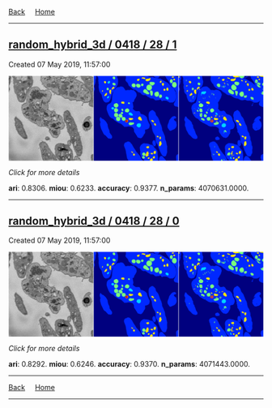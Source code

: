 
[Back](..)&nbsp;&nbsp;&nbsp;&nbsp;&nbsp;[Home](https://leapmanlab.github.io/snapshots)

---

<div class="summary"><a href="1"><h2>random_hybrid_3d / 0418 / 28 / 1</h2></a><p>Created 07 May 2019, 11:57:00
</p><a href="1"><img src="1/media/summary.png" align="center"></a><p>
<i>Click for more details</i>
</p></div>

**ari**: 0.8306. **miou**: 0.6233. **accuracy**: 0.9377. **n_params**: 4070631.0000. 

---

<div class="summary"><a href="0"><h2>random_hybrid_3d / 0418 / 28 / 0</h2></a><p>Created 07 May 2019, 11:57:00
</p><a href="0"><img src="0/media/summary.png" align="center"></a><p>
<i>Click for more details</i>
</p></div>

**ari**: 0.8292. **miou**: 0.6246. **accuracy**: 0.9370. **n_params**: 4071443.0000. 

---

[Back](..)&nbsp;&nbsp;&nbsp;&nbsp;&nbsp;[Home](https://leapmanlab.github.io/snapshots)

---